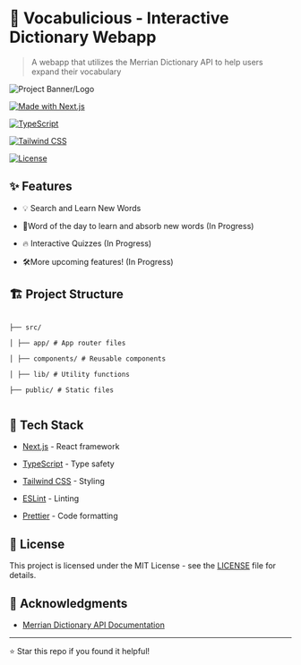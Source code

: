 # 🚀 Vocabulicious - Interactive Dictionary Webapp

> A webapp that utilizes the Merrian Dictionary API to help users expand their vocabulary

![Project Banner/Logo](https://i.ibb.co/m94YBs9/banner.png)

[![Made with Next.js](https://img.shields.io/badge/Made%20with-Next.js-000000?style=for-the-badge&logo=Next.js)](https://nextjs.org)

[![TypeScript](https://img.shields.io/badge/TypeScript-007ACC?style=for-the-badge&logo=typescript&logoColor=white)](https://www.typescriptlang.org/)

[![Tailwind CSS](https://img.shields.io/badge/Tailwind_CSS-38B2AC?style=for-the-badge&logo=tailwind-css&logoColor=white)](https://tailwindcss.com/)

[![License](https://img.shields.io/badge/License-MIT-yellow.svg?style=for-the-badge)](LICENSE)

## ✨ Features

- 💡 Search and Learn New Words

- 🔁Word of the day to learn and absorb new words (In Progress)

- 🔥 Interactive Quizzes (In Progress)

- 🛠️More upcoming features! (In Progress)

## 🏗️ Project Structure

```

├── src/

│ ├── app/ # App router files

│ ├── components/ # Reusable components

│ ├── lib/ # Utility functions

├── public/ # Static files


```

## 🧰 Tech Stack

- [Next.js](https://nextjs.org/) - React framework

- [TypeScript](https://www.typescriptlang.org/) - Type safety

- [Tailwind CSS](https://tailwindcss.com/) - Styling

- [ESLint](https://eslint.org/) - Linting

- [Prettier](https://prettier.io/) - Code formatting

## 📝 License

This project is licensed under the MIT License - see the [LICENSE](LICENSE) file for details.

## 👏 Acknowledgments

- [Merrian Dictionary API Documentation](https://dictionaryapi.com/products/json)

---

⭐️ Star this repo if you found it helpful!
